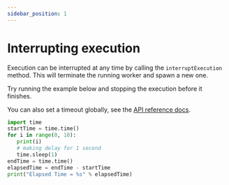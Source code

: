 ```yaml
---
sidebar_position: 1
---
```


# Interrupting execution

Execution can be interrupted at any time by calling the `interruptExecution` method. This will terminate the running worker and spawn a new one.

Try running the example below and stopping the execution before it finishes.

You can also set a timeout globally, see the [API reference docs](../introduction/api-reference).

```python
import time
startTime = time.time()
for i in range(0, 10):
   print(i)
   # making delay for 1 second
   time.sleep(1)
endTime = time.time()
elapsedTime = endTime - startTime
print("Elapsed Time = %s" % elapsedTime)
```
